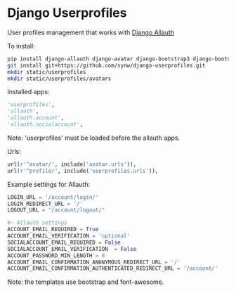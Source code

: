 # Django Userprofiles

User profiles management that works with [Django Allauth](https://github.com/pennersr/django-allauth)

To install:

   ```bash
pip install django-allauth django-avatar django-bootstrap3 django-bootstrap-form
git install git+https://github.com/synw/django-userprofiles.git
mkdir static/userprofiles
mkdir static/userprofiles/avatars
  ```
  
Installed apps:

   ```python
'userprofiles',
'allauth',
'allauth.account',
'allauth.socialaccount',
  ```

Note: 'userprofiles' must be loaded before the allauth apps.

Urls:

   ```python
url(r'^avatar/', include('avatar.urls')),
url(r'^profile/', include('userprofiles.urls')),
  ```

Example settings for Allauth:

   ```python
LOGIN_URL = '/account/login/'
LOGIN_REDIRECT_URL = '/'
LOGOUT_URL = "/account/logout/"

#~ Allauth settings
ACCOUNT_EMAIL_REQUIRED = True
ACCOUNT_EMAIL_VERIFICATION = 'optional'
SOCIALACCOUNT_EMAIL_REQUIRED = False
SOCIALACCOUNT_EMAIL_VERIFICATION  = False
ACCOUNT_PASSWORD_MIN_LENGTH = 8
ACCOUNT_EMAIL_CONFIRMATION_ANONYMOUS_REDIRECT_URL = '/'
ACCOUNT_EMAIL_CONFIRMATION_AUTHENTICATED_REDIRECT_URL = '/account/'
  ```

Note: the templates use bootstrap and font-awesome.